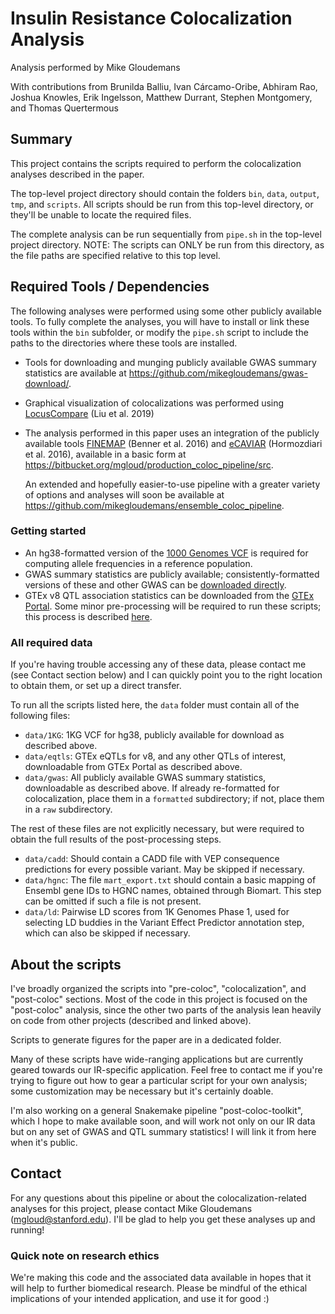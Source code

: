 # Insulin Resistance Colocalization Analysis

Analysis performed by Mike Gloudemans

With contributions from Brunilda Balliu, Ivan Cárcamo-Oribe, Abhiram Rao, Joshua Knowles, Erik Ingelsson,
Matthew Durrant, Stephen Montgomery, and Thomas Quertermous

## Summary

This project contains the scripts required to perform the colocalization analyses described in the paper.

The top-level project directory should contain the folders `bin`, `data`, `output`, `tmp`, 
and `scripts`. All scripts should be
run from this top-level directory, or they'll be unable to locate the required files.

The complete analysis can be run sequentially from `pipe.sh` in the top-level project directory.
NOTE: The scripts can ONLY be run from this directory, as the file paths are specified relative to this
top level.


## Required Tools / Dependencies

The following analyses were performed using some other publicly available tools. To fully complete the
analyses, you will have to install or link these tools within the `bin` subfolder, or modify the
`pipe.sh` script to include the paths to the directories where these tools are installed.

* Tools for downloading and munging publicly available GWAS summary statistics
  are available at https://github.com/mikegloudemans/gwas-download/.
* Graphical visualization of colocalizations was performed using [LocusCompare](http://locuscompare.com) 
  (Liu et al. 2019)
* The analysis performed in this paper uses an integration of the publicly available tools 
  [FINEMAP](http://www.christianbenner.com/) (Benner et al. 2016)
  and [eCAVIAR](http://zarlab.cs.ucla.edu/tag/ecaviar/) (Hormozdiari et al. 2016), 
  available in a basic form at https://bitbucket.org/mgloud/production_coloc_pipeline/src. 

  An extended and hopefully easier-to-use pipeline with a greater variety of options and analyses
  will soon be available at https://github.com/mikegloudemans/ensemble_coloc_pipeline.

### Getting started

* An hg38-formatted version of the 
  [1000 Genomes VCF](http://ftp.1000genomes.ebi.ac.uk/vol1/ftp/release/20130502/supporting/GRCh38_positions/)
  is required for computing allele frequencies in a reference population.
* GWAS summary statistics are publicly available; consistently-formatted versions of these and other GWAS 
  can be [downloaded directly](https://github.com/mikegloudemans/gwas-download).
* GTEx v8 QTL association statistics can be downloaded from the [GTEx Portal](https://gtexportal.org/home/datasets). Some minor pre-processing will be required to run these scripts; this process is described [here](https://bitbucket.org/mgloud/production_coloc_pipeline/src).

### All required data

If you're having trouble accessing any of these data, please contact me (see Contact section
below) and I can quickly point you to the right location to obtain them, or set up a direct transfer.

To run all the scripts listed here, the `data` folder must contain all of the following files:

* `data/1KG`: 1KG VCF for hg38, publicly available for download as described above.
* `data/eqtls`: GTEx eQTLs for v8, and any other QTLs of interest, downloadable from GTEx Portal 
  as described above.
* `data/gwas`: All publicly available GWAS summary statistics, downloadable as described above. 
  If already re-formatted for colocalization, place them in a `formatted` subdirectory; if not, place 
  them in a `raw` subdirectory.

The rest of these files are not explicitly necessary, but were required to obtain the full results of the 
post-processing steps.

* `data/cadd`: Should contain a CADD file with VEP consequence predictions for every possible variant. May be 
  skipped if necessary.
* `data/hgnc`: The file `mart_export.txt` should contain a basic mapping of Ensembl gene IDs to HGNC names, 
  obtained through Biomart. This step can be omitted if such a file is not present.
* `data/ld`: Pairwise LD scores from 1K Genomes Phase 1, used for selecting LD buddies in the Variant Effect 
  Predictor annotation step, which can also be skipped if necessary.

## About the scripts

I've broadly organized the scripts into "pre-coloc", "colocalization", and "post-coloc" sections. Most of the
code in this project is focused on the "post-coloc" analysis, since the other two parts of the analysis
lean heavily on code from other projects (described and linked above).

Scripts to generate figures for the paper are in a dedicated folder.

Many of these scripts have wide-ranging applications but are currently geared towards our IR-specific
application. Feel free to contact me if you're trying to figure out how to gear a particular script
for your own analysis; some customization may be necessary but it's certainly doable.

I'm also working on a general Snakemake pipeline "post-coloc-toolkit", which I hope to make available
soon, and will work not only on our IR data but on any set of GWAS and QTL summary statistics! I will
link it from here when it's public.

## Contact

For any questions about this pipeline or about the colocalization-related analyses for this project, 
please contact Mike Gloudemans (mgloud@stanford.edu). I'll be glad to help you get these analyses up 
and running!

### Quick note on research ethics

We're making this code and the associated data available in hopes that it will help to further biomedical research.
Please be mindful of the ethical implications of your intended application, and use it for good :)
